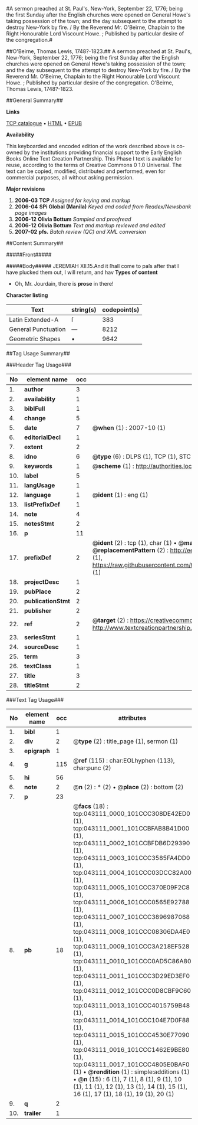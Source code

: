 #A sermon preached at St. Paul's, New-York, September 22, 1776; being the first Sunday after the English churches were opened on General Howe's taking possession of the town; and the day subsequent to the attempt to destroy New-York by fire. / By the Reverend Mr. O'Beirne, Chaplain to the Right Honourable Lord Viscount Howe. ; Published by particular desire of the congregation.#

##O'Beirne, Thomas Lewis, 1748?-1823.##
A sermon preached at St. Paul's, New-York, September 22, 1776; being the first Sunday after the English churches were opened on General Howe's taking possession of the town; and the day subsequent to the attempt to destroy New-York by fire. / By the Reverend Mr. O'Beirne, Chaplain to the Right Honourable Lord Viscount Howe. ; Published by particular desire of the congregation.
O'Beirne, Thomas Lewis, 1748?-1823.

##General Summary##

**Links**

[TCP catalogue](http://www.ota.ox.ac.uk/tcp/)  • 
[HTML](http://tei.it.ox.ac.uk/tcp/Texts-HTML/free/N32/N32811.html)  • 
[EPUB](http://tei.it.ox.ac.uk/tcp/Texts-EPUB/free/N32/N32811.epub)

**Availability**

This keyboarded and encoded edition of the
	       work described above is co-owned by the institutions
	       providing financial support to the Early English Books
	       Online Text Creation Partnership. This Phase I text is
	       available for reuse, according to the terms of Creative
	       Commons 0 1.0 Universal. The text can be copied,
	       modified, distributed and performed, even for
	       commercial purposes, all without asking permission.

**Major revisions**

1. __2006-03__ __TCP__ *Assigned for keying and markup*
1. __2006-04__ __SPi Global (Manila)__ *Keyed and coded from Readex/Newsbank page images*
1. __2006-12__ __Olivia Bottum__ *Sampled and proofread*
1. __2006-12__ __Olivia Bottum__ *Text and markup reviewed and edited*
1. __2007-02__ __pfs.__ *Batch review (QC) and XML conversion*

##Content Summary##

#####Front#####

#####Body#####
JEREMIAH XII.15.And it ſhall come to paſs after that I have plucked them out, I will return, and hav
**Types of content**

  * Oh, Mr. Jourdain, there is **prose** in there!

**Character listing**


|Text|string(s)|codepoint(s)|
|---|---|---|
|Latin Extended-A|ſ|383|
|General Punctuation|—|8212|
|Geometric Shapes|▪|9642|

##Tag Usage Summary##

###Header Tag Usage###

|No|element name|occ|attributes|
|---|---|---|---|
|1.|__author__|3||
|2.|__availability__|1||
|3.|__biblFull__|1||
|4.|__change__|5||
|5.|__date__|7| @__when__ (1) : 2007-10 (1)|
|6.|__editorialDecl__|1||
|7.|__extent__|2||
|8.|__idno__|6| @__type__ (6) : DLPS (1), TCP (1), STC (1), NOTIS (1), IMAGE-SET (1), EVANS-CITATION (1)|
|9.|__keywords__|1| @__scheme__ (1) : http://authorities.loc.gov/ (1)|
|10.|__label__|5||
|11.|__langUsage__|1||
|12.|__language__|1| @__ident__ (1) : eng (1)|
|13.|__listPrefixDef__|1||
|14.|__note__|4||
|15.|__notesStmt__|2||
|16.|__p__|11||
|17.|__prefixDef__|2| @__ident__ (2) : tcp (1), char (1)  •  @__matchPattern__ (2) : ([0-9\-]+):([0-9IVX]+) (1), (.+) (1)  •  @__replacementPattern__ (2) : http://eebo.chadwyck.com/downloadtiff?vid=$1&page=$2 (1), https://raw.githubusercontent.com/textcreationpartnership/Texts/master/tcpchars.xml#$1 (1)|
|18.|__projectDesc__|1||
|19.|__pubPlace__|2||
|20.|__publicationStmt__|2||
|21.|__publisher__|2||
|22.|__ref__|2| @__target__ (2) : https://creativecommons.org/publicdomain/zero/1.0/ (1), http://www.textcreationpartnership.org/docs/. (1)|
|23.|__seriesStmt__|1||
|24.|__sourceDesc__|1||
|25.|__term__|3||
|26.|__textClass__|1||
|27.|__title__|3||
|28.|__titleStmt__|2||


###Text Tag Usage###

|No|element name|occ|attributes|
|---|---|---|---|
|1.|__bibl__|1||
|2.|__div__|2| @__type__ (2) : title_page (1), sermon (1)|
|3.|__epigraph__|1||
|4.|__g__|115| @__ref__ (115) : char:EOLhyphen (113), char:punc (2)|
|5.|__hi__|56||
|6.|__note__|2| @__n__ (2) : * (2)  •  @__place__ (2) : bottom (2)|
|7.|__p__|23||
|8.|__pb__|18| @__facs__ (18) : tcp:043111_0000_101CCC308DE42ED0 (1), tcp:043111_0001_101CCBFAB8B41D00 (1), tcp:043111_0002_101CCBFDB6D29390 (1), tcp:043111_0003_101CCC3585FA4DD0 (1), tcp:043111_0004_101CCC03DCC82A00 (1), tcp:043111_0005_101CCC370E09F2C8 (1), tcp:043111_0006_101CCC0565E92788 (1), tcp:043111_0007_101CCC3896987068 (1), tcp:043111_0008_101CCC08306DA4E0 (1), tcp:043111_0009_101CCC3A218EF528 (1), tcp:043111_0010_101CCC0AD5C86A80 (1), tcp:043111_0011_101CCC3D29ED3EF0 (1), tcp:043111_0012_101CCC0D8CBF9C60 (1), tcp:043111_0013_101CCC4015759B48 (1), tcp:043111_0014_101CCC104E7D0F88 (1), tcp:043111_0015_101CCC4530E77090 (1), tcp:043111_0016_101CCC1462E9BE80 (1), tcp:043111_0017_101CCC4805E0BAF0 (1)  •  @__rendition__ (1) : simple:additions (1)  •  @__n__ (15) : 6 (1), 7 (1), 8 (1), 9 (1), 10 (1), 11 (1), 12 (1), 13 (1), 14 (1), 15 (1), 16 (1), 17 (1), 18 (1), 19 (1), 20 (1)|
|9.|__q__|2||
|10.|__trailer__|1||
